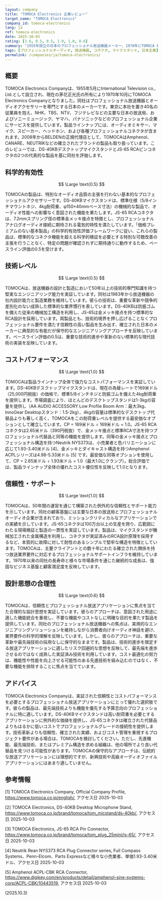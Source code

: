 ```yaml
---
layout: company
title: "TOMOCA Electronics 企業レビュー"
target_name: "TOMOCA Electronics"
company_id: tomoca-electronics
lang: ja
ref: tomoca-electronics
date: 2025-10-03
rating: [3.6, 0.5, 0.5, 1.0, 1.0, 0.6]
summary: "1955年設立の日本のプロフェッショナル放送機器メーカー、1970年にTOMOCA Electronicsとなり、放送用途向けの高い信頼性とコストパフォーマンスを持つオーディオアクセサリーを専門とする。"
tags: [プロフェッショナルオーディオ, 放送機器, コネクタ, マイクスタンド, 日本企業]
permalink: /companies/ja/tomoca-electronics/
---
```


## 概要

TOMOCA Electronics Companyは、1955年5月にInternational Television co., Ltd.として設立され、現在の茅花正光氏の所有により1970年10月にTOMOCA Electronics Companyとなりました。同社はプロフェッショナル放送機器とオーディオアクセサリーを専門とする日本のメーカーです。東京に本社を置き40名の従業員を抱え、NHK、TBS、NTV、フジテレビなどの主要な日本の放送局、およびソニーミュージック、ヤマハ、パナソニックなどのプロフェッショナル企業にサービスを提供しています。製品ラインナップには、オーディオミキサー、マイク、スピーカー、ヘッドホン、および各種プロフェッショナルコネクタが含まれます。2008年からBELDENの正規代理店として、TOMOCAはAmphenol、CANARE、NEUTRIKなどの確立されたブランドの製品も取り扱っています。このレビューでは、DS-40KBデスクトップマイクスタンドとJS-65 RCAピンコネクタの2つの代表的な製品を基に同社を評価します。

## 科学的有効性

$$ \Large \text{0.5} $$

TOMOCAの製品は、特別なオーディオ品質の主張を行わない基本的なプロフェッショナルアクセサリーです。DS-40KBマイクスタンドは、標準仕様（5/8インチマウントネジ、4kg耐荷重、φ150×40mmベース寸法）の機械的な製品で、オーディオ性能への影響なく意図された機能を果たします。JS-65 RCAコネクタは、7.2mmスプリング径の標準金メッキ接点を特徴とし、プロフェッショナルアナログオーディオ接続に期待される電気的特性を満たしています。「価格プレミアムのない基本製品」の科学的有効性評価フレームワークに従い、これらの製品は、標準的なコネクタ機能を超える科学的検証を必要とする特別な可聴改善の主張を行うことなく、特定の問題が確認されずに期待通りに動作するため、ベースライン評価の0.5を受けます。

## 技術レベル

$$ \Large \text{0.5} $$

TOMOCAは、放送機器の設計と製造において50年以上の技術的専門知識を持つ堅実なエンジニアリング能力を実証しています。同社は1983年から放送機器の社内設計能力と製造業務を維持しています。彼らの技術は、重要な革新や競争的差別化のない成熟した標準的な業界慣行を表しています。DS-40KBは防振ゴムを備えた従来の機械加工構造を利用し、JS-65は金メッキ接点を持つ標準的なRCA設計を採用しています。両製品とも、技術的境界を押し広げることなくプロフェッショナル要件を満たす信頼性の高い製品を生み出す、確立された日本のメーカーに典型的な有能だが保守的なエンジニアリングアプローチを反映しています。ベースライン評価の0.5は、重要な技術的進歩や革新のない標準的な現代技術の実装を反映しています。

## コストパフォーマンス

$$ \Large \text{1.0} $$

TOMOCAは製品ラインナップ全体で強力なコストパフォーマンスを実証しています。DS-40KBデスクトップマイクスタンドは、現在の為替レートで169米ドル（25,000円税抜）の価格で、標準5/8インチネジと防振ゴムを備えた4kg耐荷重を提供します。市場調査により、ほとんどのデスクトップスタンドは1-3kgの容量を提供し（AA AUDIO ACCESSORY Low Profile Boom Arm：最大3kg、InnoGear Desktopスタンド：1.5-2kg）、4kgの容量は標準的なデスクトップ代替品よりも著しく高く、TOMOCAをこの耐荷重レベルを提供する最安価なオプションとして確立しています。CP = 169米ドル ÷ 169米ドル = 1.0。JS-65 RCAコネクタは2.65米ドル（390円税抜）で、金メッキ接点と標準RCA寸法を持つプロフェッショナル代替品と同等の機能を提供します。同等の金メッキ接点とプロフェッショナル構造を持つNeutrik NYS373は、小売業者と色バリエーションに応じて1.93-3.40米ドル [4]、金メッキとダイキャスト構造を持つAmphenol ACPLシリーズは4.98-5.33米ドル [5] です。最安価な同等オプションを使用して、CP = 2.65米ドル ÷ 1.93米ドル = 1.0（最大1.0にクランプ）。総合評価では、製品ラインナップ全体の優れたコスト優位性を反映して1.0となります。

## 信頼性・サポート

$$ \Large \text{1.0} $$

TOMOCAは、50年間の運営を通じて構築された例外的な信頼性とサポート能力を示しています。同社の顧客基盤には主要な日本の放送局とプロフェッショナルオーディオ企業が含まれており、ミッションクリティカルなアプリケーションでの実績を示しています。JS-65コネクタは100万台以上の生産を誇り、広範囲にわたる現場検証と製造の一貫性を実証しています。製品は、マイクスタンドが機械加工された金属構造を利用し、コネクタが実証済みのRCA設計原理を採用するなど、本質的に故障に対して耐性のあるシンプルで堅牢な構造を特徴としています。TOMOCAは、主要クライアントとの数十年にわたる確立された関係を持つ放送業界要件に対応するプロフェッショナルサポートインフラを維持しています。1970年以来の同社の長寿命と様々な市場条件を通じた継続的な成長は、強固なビジネス基盤と顧客満足度を反映しています。

## 設計思想の合理性

$$ \Large \text{0.6} $$

TOMOCAは、信頼性とプロフェッショナル放送アプリケーションに焦点を当てた合理的な設計思想を実証しています。彼らのアプローチは、意図された用途に適した機能統合を重視し、不要な機能やコストなしに明確な目的を果たす製品を提供しています。同社のプロフェッショナル放送機器への焦点は、実用的なエンジニアリングソリューションを維持しながら消費者向けオーディオ神話を避け、業界要件の科学的理解を反映しています。しかし、彼らのアプローチは、重要な革新や最先端技術の採用なしに保守的なままです。製品は、技術的進歩を限定する放送アプリケーションに適したリスク回避的な思想を反映して、最先端を進歩させるのではなく成熟した実証済み技術を利用しています。コスト最適化の努力は、機能性や性能を向上させる可能性のある先進技術を組み込むのではなく、不要な機能を排除することに焦点を当てています。

## アドバイス

TOMOCA Electronics Companyは、実証された信頼性とコストパフォーマンスを必要とするプロフェッショナル放送アプリケーションにとって優れた選択肢です。彼らの製品は、最先端技術よりも機能を優先する予算志向のプロフェッショナルに特に適しています。DS-40KBマイクスタンドは高い耐荷重を必要とするアプリケーションに例外的な価値を提供し、JS-65コネクタは確立された代替品よりもはるかに低いコストでプロフェッショナルグレードの接続性を提供します。技術革新よりも信頼性、確立された実績、およびコスト管理を重視するプロジェクト要件がある場合は、TOMOCAを検討してください。ただし、先進機能、最先端技術、またはプレミアム構造を求める組織は、他の場所でより良い代替品を見つける可能性があります。TOMOCAの保守的なアプローチは、伝統的な放送アプリケーションには理想的ですが、新興技術や高級オーディオファイルアプリケーションにはあまり適していません。

## 参考情報

[1] TOMOCA Electronics Company, Official Company Profile, https://www.tomoca.co.jp/english/, アクセス日 2025-10-03

[2] TOMOCA Electronics, DS-40KB Desktop Microphone Stand, https://www.tomoca.co.jp/brand/tomoca/tom_micstand/ds-40kb/, アクセス日 2025-10-03

[3] TOMOCA Electronics, JS-65 RCA Pin Connector, https://www.tomoca.co.jp/brand/tomoca/tom_plug_25mini/js-65/, アクセス日 2025-10-03

[4] Neutrik Rean NYS373 RCA Plug Connector series, Full Compass Systems、Penn-Elcom、Parts Expressなど様々な小売業者、単価1.93-3.40米ドル、アクセス日 2025-10-03

[5] Amphenol ACPL-CBK RCA Connector, https://www.digikey.com/en/products/detail/amphenol-sine-systems-corp/ACPL-CBK/10443519, アクセス日 2025-10-03

(2025.10.3)